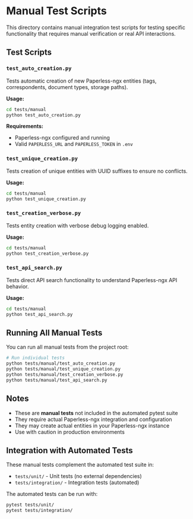 # Manual Test Scripts

This directory contains manual integration test scripts for testing specific functionality that requires manual verification or real API interactions.

## Test Scripts

### `test_auto_creation.py`

Tests automatic creation of new Paperless-ngx entities (tags, correspondents, document types, storage paths).

**Usage:**

```bash
cd tests/manual
python test_auto_creation.py
```

**Requirements:**

- Paperless-ngx configured and running
- Valid `PAPERLESS_URL` and `PAPERLESS_TOKEN` in `.env`

### `test_unique_creation.py`

Tests creation of unique entities with UUID suffixes to ensure no conflicts.

**Usage:**

```bash
cd tests/manual
python test_unique_creation.py
```

### `test_creation_verbose.py`

Tests entity creation with verbose debug logging enabled.

**Usage:**

```bash
cd tests/manual
python test_creation_verbose.py
```

### `test_api_search.py`

Tests direct API search functionality to understand Paperless-ngx API behavior.

**Usage:**

```bash
cd tests/manual
python test_api_search.py
```

## Running All Manual Tests

You can run all manual tests from the project root:

```bash
# Run individual tests
python tests/manual/test_auto_creation.py
python tests/manual/test_unique_creation.py
python tests/manual/test_creation_verbose.py
python tests/manual/test_api_search.py
```

## Notes

- These are **manual tests** not included in the automated pytest suite
- They require actual Paperless-ngx integration and configuration
- They may create actual entities in your Paperless-ngx instance
- Use with caution in production environments

## Integration with Automated Tests

These manual tests complement the automated test suite in:

- `tests/unit/` - Unit tests (no external dependencies)
- `tests/integration/` - Integration tests (automated)

The automated tests can be run with:

```bash
pytest tests/unit/
pytest tests/integration/
```
